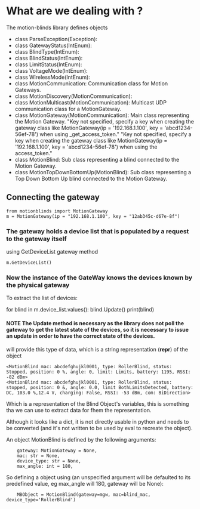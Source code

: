 # What are we dealing with ?

The motion-blinds library defines objects

+ class ParseException(Exception):
+ class GatewayStatus(IntEnum):
+ class BlindType(IntEnum):
+ class BlindStatus(IntEnum):
+ class LimitStatus(IntEnum):
+ class VoltageMode(IntEnum):
+ class WirelessMode(IntEnum):
+ class MotionCommunication: Communication class for Motion Gateways.
+ class MotionDiscovery(MotionCommunication):
+ class MotionMulticast(MotionCommunication): Multicast UDP communication class for a MotionGateway.
+ class MotionGateway(MotionCommunication): 
    Main class representing the Motion Gateway. 
    "Key not specified, specify a key when creating the gateway class like MotionGateway(ip = '192.168.1.100', key = 'abcd1234-56ef-78') when using _get_access_token."
    "Key not specified, specify a key when creating the gateway class like MotionGateway(ip = '192.168.1.100', key = 'abcd1234-56ef-78') when using the access_token."
+ class MotionBlind: Sub class representing a blind connected to the Motion Gateway.
+ class MotionTopDownBottomUp(MotionBlind): Sub class representing a Top Down Bottom Up blind connected to the Motion Gateway.


## Connecting the gateway

    from motionblinds import MotionGateway
    m = MotionGateway(ip = "192.168.1.100", key = "12ab345c-d67e-8f")

### The gateway holds a device list that is populated by a request to the gateway itself 
using GetDeviceList gateway method

    m.GetDeviceList()

### Now the instance of the GateWay knows the devices known by the physical gateway
To extract the list of devices:

 for blind in m.device_list.values():
    blind.Update()
    print(blind)

#### NOTE The Update method is necessary as the library does not poll the gateway to get the latest state of the devices, so it is necessary to issue an update in order to have the correct state of the devices.

will provide this type of data, which is a string representation (__repr__) of the object

    <MotionBlind mac: abcdefghujkl0001, type: RollerBlind, status: Stopped, position: 0 %, angle: 0, limit: Limits, battery: 1195, RSSI: -82 dBm>
    <MotionBlind mac: abcdefghujkl0001, type: RollerBlind, status: stopped, position: 0 &, angle: 0.0, limit BothLimitsDetected, battery: DC, 103.0 %,12.4 V, charging: False, RSSI: -53 dBm, com: BiDirection>
    
Which is a representation of the Blind Object's variables, this is something tha we can use to extract data for fhem the representation.

Although it looks like a dict, it is not directly usable in python and needs to be converted (and it's not written to be used by eval to recreate the object).

An object MotionBlind is defined by the following arguments:

        gateway: MotionGateway = None,
        mac: str = None,
        device_type: str = None,
        max_angle: int = 180,

So defining a object using (an unspecified argument will be defaulted to its predefined value, eg max_angle will 180, gateway will be None):

        MBObject = MotionBlind(gateway=mgw, mac=blind_mac, device_type='RollerBlind')

        
